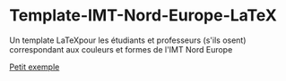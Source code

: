 # Template-IMT-Nord-Europe-LaTeX
Un template LaTeXpour les étudiants et professeurs (s'ils osent) correspondant aux couleurs et formes de l'IMT Nord Europe

[Petit exemple](paper/build/main.pdf)
